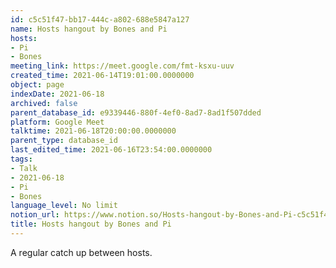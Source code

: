 ```yaml
---
id: c5c51f47-bb17-444c-a802-688e5847a127
name: Hosts hangout by Bones and Pi
hosts:
- Pi
- Bones
meeting_link: https://meet.google.com/fmt-ksxu-uuv
created_time: 2021-06-14T19:01:00.0000000
object: page
indexDate: 2021-06-18
archived: false
parent_database_id: e9339446-880f-4ef0-8ad7-8ad1f507dded
platform: Google Meet
talktime: 2021-06-18T20:00:00.0000000
parent_type: database_id
last_edited_time: 2021-06-16T23:54:00.0000000
tags:
- Talk
- 2021-06-18
- Pi
- Bones
language_level: No limit
notion_url: https://www.notion.so/Hosts-hangout-by-Bones-and-Pi-c5c51f47bb17444ca802688e5847a127
title: Hosts hangout by Bones and Pi
---
```


A regular catch up between hosts.


